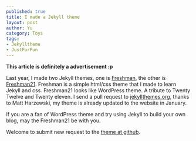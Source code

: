 ```yaml
---
published: true
title: I made a Jekyll theme
layout: post
author: Yu 
category: Toys
tags:
- Jekylltheme
- JustForFun
---
```


**This article is  definitely a advertisement :p**

Last year, I made two Jekyll themes, one is [Freshman](http://yulijia.net/freshman/), the other is [Freshman21](http://yulijia.net/freshman21/). Freshman is a simple html/css theme that I made to learn Jekyll and css. Freshman21 looks like WordPress theme. A tribute to Twenty Twelve and Twenty eleven. I send a pull request to [jekyllthemes.org](http://jekyllthemes.org/), thanks to Matt Harzewski, my theme is already updated to the website in January.

If you are a fan of WordPress theme and try using Jekyll to build your own blog, may the Freshman21 be with you.

Welcome to submit new request to the [theme at github](https://github.com/yulijia/freshman21).
